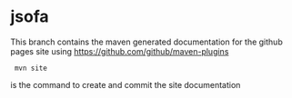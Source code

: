 # jsofa
This branch contains the maven generated documentation for the github pages site 
using https://github.com/github/maven-plugins

     mvn site 
     
is the command to create and commit the site documentation
